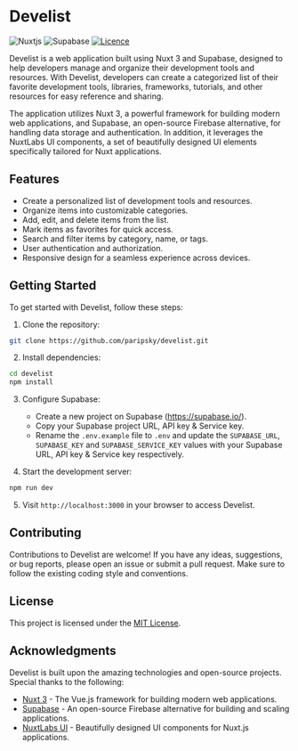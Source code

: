 # Develist

![Nuxtjs](https://img.shields.io/badge/Nuxt-002E3B?style=for-the-badge&logo=nuxtdotjs&logoColor=#00DC82)
![Supabase](https://img.shields.io/badge/Supabase-3ECF8E?style=for-the-badge&logo=supabase&logoColor=white)
[![Licence](https://img.shields.io/github/license/Ileriayo/markdown-badges?style=for-the-badge)](./LICENSE)

Develist is a web application built using Nuxt 3 and Supabase, designed to help
developers manage and organize their development tools and resources. With
Develist, developers can create a categorized list of their favorite development
tools, libraries, frameworks, tutorials, and other resources for easy reference
and sharing.

The application utilizes Nuxt 3, a powerful framework for building modern web
applications, and Supabase, an open-source Firebase alternative, for handling
data storage and authentication. In addition, it leverages the NuxtLabs UI
components, a set of beautifully designed UI elements specifically tailored for
Nuxt applications.

## Features

- Create a personalized list of development tools and resources.
- Organize items into customizable categories.
- Add, edit, and delete items from the list.
- Mark items as favorites for quick access.
- Search and filter items by category, name, or tags.
- User authentication and authorization.
- Responsive design for a seamless experience across devices.

## Getting Started

To get started with Develist, follow these steps:

1. Clone the repository:

```bash
git clone https://github.com/paripsky/develist.git
```

2. Install dependencies:

```bash
cd develist
npm install
```

3. Configure Supabase:

   - Create a new project on Supabase (https://supabase.io/).
   - Copy your Supabase project URL, API key & Service key.
   - Rename the `.env.example` file to `.env` and update the `SUPABASE_URL`,
     `SUPABASE_KEY` and `SUPABASE_SERVICE_KEY` values with your Supabase URL,
     API key & Service key respectively.

4. Start the development server:

```bash
npm run dev
```

5. Visit `http://localhost:3000` in your browser to access Develist.

## Contributing

Contributions to Develist are welcome! If you have any ideas, suggestions, or
bug reports, please open an issue or submit a pull request. Make sure to follow
the existing coding style and conventions.

## License

This project is licensed under the [MIT License](LICENSE).

## Acknowledgments

Develist is built upon the amazing technologies and open-source projects.
Special thanks to the following:

- [Nuxt 3](https://nuxtjs.org) - The Vue.js framework for building modern web
  applications.
- [Supabase](https://supabase.io) - An open-source Firebase alternative for
  building and scaling applications.
- [NuxtLabs UI](https://labs.nuxtjs.org/ui) - Beautifully designed UI components
  for Nuxt.js applications.
